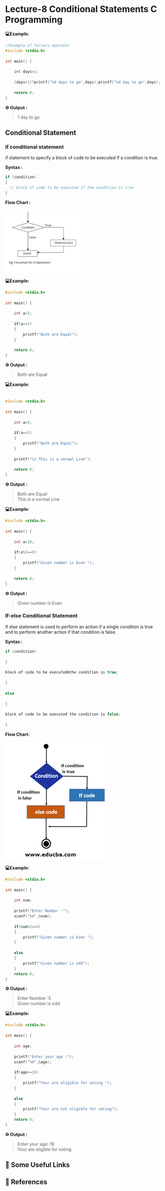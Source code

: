 # Lecture-8 Conditional Statements C Programming 

**💻Example:**
```c
//Example of Ternary operator  
#include <stdio.h>

int main() {
    
    int days=1;
    
    (days>1)?printf("%d days to go",days):printf("%d day to go",days);
    
    return 0;
}
```
**⚙️ Output :**
>1 day to go 


 ## Conditional Statement 

 ### if conditional statement 

if statement to specify a block of code to be executed if a condition is true.

**Syntax :**
```c
if (condition) 
{ 
  // block of code to be executed if the condition is true
}
```
**Flow Chart :**

![Flowchart](if-img.png)

**💻Example:**
```c
#include <stdio.h>

int main() {
    
    int a=5;
    
    if(a==5)
    {
        printf("Both are Equal");
    }
    
    return 0;
}
```
**⚙️ Output :**
>Both are Equal

 
**💻Example:**
```c

#include <stdio.h>

int main() {
    
    int a=5;
    
    if(a==5)
    {
        printf("Both are Equal");
    }
    
    printf("\n This is a normal Line");
    
    return 0;
}
```
**⚙️ Output :**
>Both are Equal    
 This is a normal Line

 
**💻Example:**
```c
#include <stdio.h>

int main() {
    
    int a=10;
    
    if(a%2==0)
    {
        printf("Given number is Even ");
    }
    
    return 0;
}
```
**⚙️ Output :**
>Given number is Even

### If-else Conditional Statement

If else statement is used to perform an action if a single condition is true and to perform another action if that condition is false.
 
**Syntax :**
```c
if (condition)

{

block of code to be executedmthe condition is true;

}

else

{

block of code to be executed the condition is false;

}
```
**Flow Chart:**

![flowchart](if-else-img.jpg)

**💻Example:**
```c
#include <stdio.h>

int main() {
    
    int num;
    
    printf("Enter Number :");
    scanf("%d",&num);
    
    if(num%2==0)
    {
        printf("Given number is Even ");
    }
    
    else
    {
        printf("Given number is odd");
    }
    return 0;
}
```
**⚙️ Output :**
>Enter Number :5   
Given number is odd


**💻Example:**
```c
#include <stdio.h>

int main() {
    
    int age;
    
    printf("Enter your age :");
    scanf("%d",&age);
    
    if(age>=18)
    {
        printf("Your are eligible for voting ");
    }
    
    else
    {
        printf("Your are not eligible for voting");
    }
    return 0;
}
```
**⚙️ Output :**
>Enter your age :18  
Your are eligible for voting 


## 🔗 Some Useful Links

## 📖 References